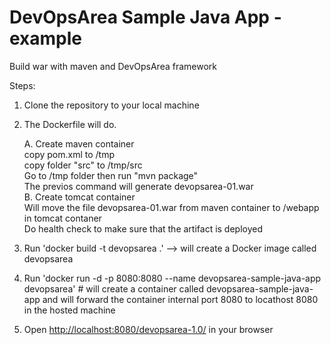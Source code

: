 # DevOpsArea Sample Java App -example
Build war with maven and DevOpsArea framework

Steps:

1. Clone the repository to your local machine
2. The Dockerfile will do.

   A. Create maven container <br />
      copy pom.xml to /tmp <br />
      copy folder "src" to /tmp/src <br />
      Go to /tmp folder then run "mvn package"<br />
      The previos command will generate devopsarea-01.war<br />
   B. Create tomcat container<br />
      Will move the file devopsarea-01.war from maven container to /webapp in tomcat contaner<br />
      Do health check to make sure that the artifact is deployed

3. Run 'docker build -t devopsarea .'  -->  will create a Docker image called devopsarea
4. Run 'docker run -d -p 8080:8080 --name devopsarea-sample-java-app devopsarea' # will create a container called devopsarea-sample-java-app and will forward the container internal port 8080 to locathost 8080 in the hosted machine 
 
5. Open [http://localhost:8080/devopsarea-1.0/](http://localhost:8080/devopsarea-1.0/) in your browser
